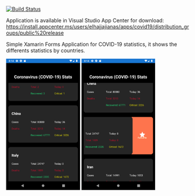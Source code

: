 [![Build Status](https://dev.azure.com/elhajjajianas/covid19.xamarin.forms/_apis/build/status/anaselhajjaji.covid19.xamarin.forms?branchName=master)](https://dev.azure.com/elhajjajianas/covid19.xamarin.forms/_build/latest?definitionId=6&branchName=master)

Application is available in Visual Studio App Center for download: https://install.appcenter.ms/users/elhajjajianas/apps/covid19/distribution_groups/public%20release

Simple Xamarin Forms Application for COVID-19 statistics, it shows the differents statistics by countries.

<img src="./images/img1.png" width="40%"> <img src="./images/img2.png" width="40%">
